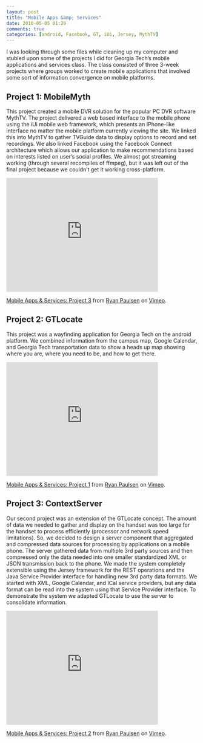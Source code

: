 ```yaml
---
layout: post
title: "Mobile Apps &amp; Services"
date: 2010-05-05 01:29
comments: true
categories: [android, Facebook, GT, iUi, Jersey, MythTV]
---
```

I was looking through some files while cleaning up my computer and stubled upon some 
of the projects I did for Georgia Tech’s mobile applications and services class. 
The class consisted of three 3-week projects where groups worked to create mobile 
applications that involved some sort of information convergence on mobile platforms.

## Project 1: MobileMyth ##

This project created a mobile DVR solution for the popular PC DVR software MythTV. 
The project delivered a web based interface to the mobile phone using the iUi 
mobile web framework, which presents an IPhone-like interface no matter the mobile 
platform currently viewing the site. We linked this into MythTV to gather TVGuide 
data to display options to record and set recordings. We also linked Facebook using 
the Facebook Connect architecture which allows our application to make recommendations 
based on interests listed on user’s social profiles. We almost got streaming working 
(through several recompiles of ffmpeg), but it was left out of the final project because 
we couldn’t get it working cross-platform.

<iframe src="http://player.vimeo.com/video/11199913?title=0&amp;byline=0&amp;portrait=0" width="400" height="300" frameborder="0" webkitAllowFullScreen mozallowfullscreen allowFullScreen></iframe><p><a href="http://vimeo.com/11199913">Mobile Apps & Services: Project 3</a> from <a href="http://vimeo.com/therpaulsen">Ryan Paulsen</a> on <a href="http://vimeo.com">Vimeo</a>.</p>

## Project 2: GTLocate ##

This project was a wayfinding application for Georgia Tech on the android platform. 
We combined information from the campus map, Google Calendar, and Georgia Tech 
transportation data to show a heads up map showing where you are, where you need to be, 
and how to get there.

<iframe src="http://player.vimeo.com/video/11199802?title=0&amp;byline=0&amp;portrait=0" width="400" height="300" frameborder="0" webkitAllowFullScreen mozallowfullscreen allowFullScreen></iframe><p><a href="http://vimeo.com/11199802">Mobile Apps & Services: Project 1</a> from <a href="http://vimeo.com/therpaulsen">Ryan Paulsen</a> on <a href="http://vimeo.com">Vimeo</a>.</p>

## Project 3: ContextServer ##

Our second project was an extension of the GTLocate concept. The amount of data we needed to gather and display on the handset 
was too large for the handset to process efficiently (processor and network speed limitations). So, we decided to design a 
server component that aggregated and compressed data sources for processing by applications on a mobile phone. The server 
gathered data from multiple 3rd party sources and then compressed only the data needed into one smaller standardized XML or 
JSON transmission back to the phone. We made the system completely extensible using the Jersey framework for the REST operations 
and the Java Service Provider interface for handling new 3rd party data formats. We started with XML, Google Calendar, 
and ICal service providers, but any data format can be read into the system using that Service Provider interface. 
To demonstrate the system we adapted GTLocate to use the server to consolidate information.

<iframe src="http://player.vimeo.com/video/11199841?title=0&amp;byline=0&amp;portrait=0" width="400" height="300" frameborder="0" webkitAllowFullScreen mozallowfullscreen allowFullScreen></iframe><p><a href="http://vimeo.com/11199841">Mobile Apps & Services: Project 2</a> from <a href="http://vimeo.com/therpaulsen">Ryan Paulsen</a> on <a href="http://vimeo.com">Vimeo</a>.</p>